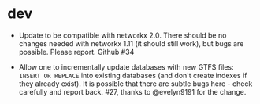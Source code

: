 # dev

- Update to be compatible with networkx 2.0.  There should be no
  changes needed with networkx 1.11 (it should still work), but bugs
  are possible.  Please report.  Github #34

- Allow one to incrementally update databases with new GTFS files:
  `INSERT OR REPLACE` into existing databases (and don't create
  indexes if they already exist).  It is possible that there are
  subtle bugs here - check carefully and report back.  #27, thanks to
  @evelyn9191 for the change.




